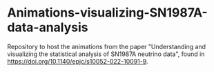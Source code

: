 # Animations-visualizing-SN1987A-data-analysis
 Repository to host the animations from the paper "Understanding and visualizing the statistical analysis of SN1987A neutrino data", found in https://doi.org/10.1140/epjc/s10052-022-10091-9.

